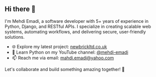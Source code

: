 ## Hi there 👋

I'm Mehdi Emadi, a software developer with 5+ years of experience in Python, Django, and RESTful APIs. I specialize in creating scalable web systems, automating workflows, and delivering secure, user-friendly solutions. 

- 🌐 Explore my latest project: [newbrickltd.co.uk](https://newbrickltd.co.uk)  
- 🎥 Learn Python on my YouTube channel: [@mehdi-emadi]([https://youtube.com/@mehdi-emadi](https://www.youtube.com/@mehdi-emadi))  
- 📫 Reach me via email: mahdi.emadi@yahoo.com  

Let's collaborate and build something amazing together! 🚀
